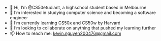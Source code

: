 - 👋 Hi, I’m @CS50etudiant, a highschool student based in Melbourne
- 👀 I’m interested in studying computer science and becoming a software engineer
- 🌱 I’m currently learning CS50x and CS50w by Harvard
- 💞️ I’m looking to collaborate on anything that pushed my learning further
- 📫 How to reach me: kevin.nguyen200476@gmail.com

<!---
CS50etudiant/CS50etudiant is a ✨ special ✨ repository because its `README.md` (this file) appears on your GitHub profile.
You can click the Preview link to take a look at your changes.
--->
